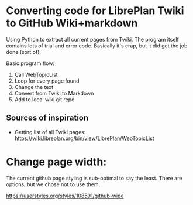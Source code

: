 # Converting code for LibrePlan Twiki to GitHub Wiki+markdown

Using Python to extract all current pages from Twiki.
The program itself contains lots of trial and error code.
Basically it's crap, but it did get the job done (sort of).

Basic program flow:

1. Call WebTopicList
1. Loop for every page found
1. Change the text
1. Convert from Twiki to Markdown
1. Add to local wiki git repo

## Sources of inspiration
- Getting list of all Twiki pages: https://wiki.libreplan.org/bin/view/LibrePlan/WebTopicList

# Change page width:

The current github page styling is sub-optimal to say the least. There are options, but we chose not to use them.

https://userstyles.org/styles/108591/github-wide


